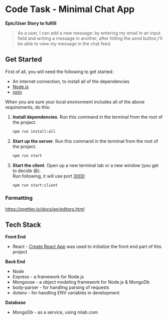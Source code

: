 # Code Task - Minimal Chat App

**Epic/User Story to fulfill**

> As a user, I can add a new message: by entering my email in an input field and writing a message in another, after hitting the _send_ button,I'll be able to view my message in the chat feed.

## Get Started

First of all, you will need the following to get started:

- An internet connection, to install all of the dependencies
- [Node.js](https://nodejs.org/en/)
- [npm](https://www.npmjs.com/get-npm)

When you are sure your local environment includes all of the above requirements, do this:

1. **Install dependencies**. Run this command in the terminal from the root of the project.

   ```bash
   npm run install:all
   ```

2. **Start up the server**. Run this command in the terminal from the root of the project.

   ```bash
   npm run start
   ```

3. **Start the client**. Open up a new terminal tab or a new window (you get to decide :smile:).<br> Run following, it will use port [3000](http://localhost:3000):
   ```bash
   npm run start:client
   ```

### Formatting

https://prettier.io/docs/en/editors.html

## Tech Stack

**Front End**

- React - [Create React App](https://github.com/facebook/create-react-app) was used to initialize the front end part of this project

**Back End**

- Node
- Express - a framework for Node.js
- Mongoose - a object modeling framework for Node.js & MongoDb
- body-parser - for handling parsing of requests
- dotenv - for handling ENV variables in development

**Database**

- MongoDb - as a service, using mlab.com
